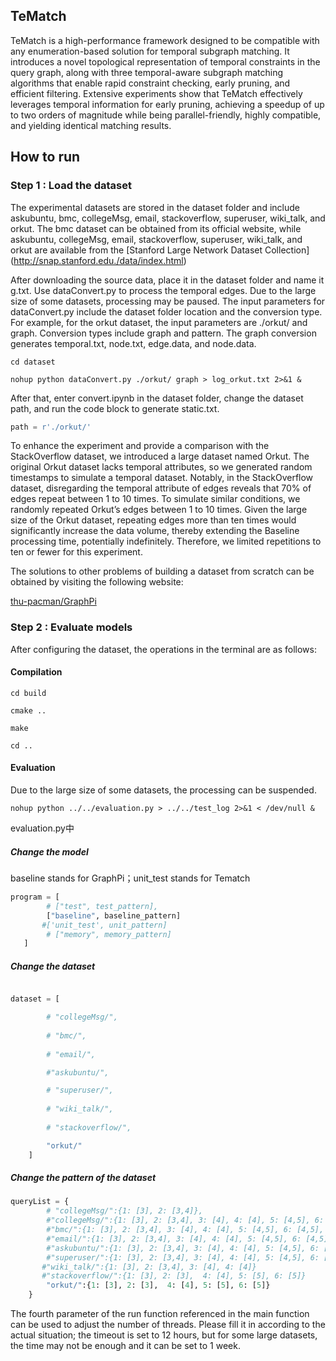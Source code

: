 ## TeMatch

TeMatch is a high-performance framework designed to be compatible with any enumeration-based solution for temporal subgraph matching. It introduces a novel topological representation of temporal constraints in the query graph, along with three temporal-aware subgraph matching algorithms that enable rapid constraint checking, early pruning, and efficient filtering. Extensive experiments show that TeMatch effectively leverages temporal information for early pruning, achieving a speedup of up to two orders of magnitude while being parallel-friendly, highly compatible, and yielding identical matching results.


## How to run 

### Step 1 : Load the dataset

The experimental datasets are stored in the dataset folder and include askubuntu, bmc, collegeMsg, email, stackoverflow, superuser, wiki_talk, and orkut. The bmc dataset can be obtained from its official website, while askubuntu, collegeMsg, email, stackoverflow, superuser, wiki_talk, and orkut are available from the [Stanford Large Network Dataset Collection] (http://snap.stanford.edu./data/index.html)

After downloading the source data, place it in the dataset folder and name it g.txt. Use dataConvert.py to process the temporal edges. Due to the large size of some datasets, processing may be paused. The input parameters for dataConvert.py include the dataset folder location and the conversion type. For example, for the orkut dataset, the input parameters are ./orkut/ and graph. Conversion types include graph and pattern. The graph conversion generates temporal.txt, node.txt, edge.data, and node.data.

```
cd dataset

nohup python dataConvert.py ./orkut/ graph > log_orkut.txt 2>&1 &
```
After that, enter convert.ipynb in the dataset folder, change the dataset path, and run the code block to generate static.txt.
```python
path = r'./orkut/'
```
To enhance the experiment and provide a comparison with the StackOverflow dataset, we introduced a large dataset named Orkut. The original Orkut dataset lacks temporal attributes, so we generated random timestamps to simulate a temporal dataset. Notably, in the StackOverflow dataset, disregarding the temporal attribute of edges reveals that 70% of edges repeat between 1 to 10 times. To simulate similar conditions, we randomly repeated Orkut’s edges between 1 to 10 times. Given the large size of the Orkut dataset, repeating edges more than ten times would significantly increase the data volume, thereby extending the Baseline processing time, potentially indefinitely. Therefore, we limited repetitions to ten or fewer for this experiment.

The solutions to other problems of building a dataset from scratch can be obtained by visiting the following website:

[thu-pacman/GraphPi](https://github.com/thu-pacman/GraphPi?tab=readme-ov-file#step-0--load-the-dataset)

### Step 2 : Evaluate models

After configuring the dataset, the operations in the terminal are as follows:

#### Compilation

```
cd build

cmake ..

make 

cd ..
```


#### Evaluation

Due to the large size of some datasets, the processing can be suspended.
```
nohup python ../../evaluation.py > ../../test_log 2>&1 < /dev/null &
```
evaluation.py中

##### Change the model

baseline stands for GraphPi；unit_test stands for Tematch
```python
program = [
        # ["test", test_pattern],
        ["baseline", baseline_pattern]
       #['unit_test', unit_pattern]
        # ["memory", memory_pattern]
   ]
```
##### Change the dataset 

```python

dataset = [

        # "collegeMsg/", 
    
        # "bmc/",
    
        # "email/",

        #"askubuntu/",

        # "superuser/",
    
        # "wiki_talk/",
    
        # "stackoverflow/",

        "orkut/"
    ]
```

##### Change the pattern of the dataset 
```python
queryList = {
        # "collegeMsg/":{1: [3], 2: [3,4]},
   		#"collegeMsg/":{1: [3], 2: [3,4], 3: [4], 4: [4], 5: [4,5], 6: [4,5], 7: [3,4,5]},
        #"bmc/":{1: [3], 2: [3,4], 3: [4], 4: [4], 5: [4,5], 6: [4,5], 7: [3,4], 8: [5,6]},
        #"email/":{1: [3], 2: [3,4], 3: [4], 4: [4], 5: [4,5], 6: [4,5], 7: [3,4], 8: [5]},
        #"askubuntu/":{1: [3], 2: [3,4], 3: [4], 4: [4], 5: [4,5], 6: [4,5], 7: [3,4,5], 8: [5,6]},
        #"superuser/":{1: [3], 2: [3,4], 3: [4], 4: [4], 5: [4,5], 6: [4,5], 8: [5,6]},
       #"wiki_talk/":{1: [3], 2: [3,4], 3: [4], 4: [4]}
       #"stackoverflow/":{1: [3], 2: [3],  4: [4], 5: [5], 6: [5]}
        "orkut/":{1: [3], 2: [3],  4: [4], 5: [5], 6: [5]}
    }
```
The fourth parameter of the run function referenced in the main function can be used to adjust the number of threads. Please fill it in according to the actual situation; the timeout is set to 12 hours, but for some large datasets, the time may not be enough and it can be set to 1 week.
